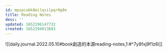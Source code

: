 ```yaml
---
id: mpzpcubk8milqsilpqr0g8e
title: Reading Notes
desc: ''
updated: 1652196147732
created: 1652194013683
---
```


![[daily.journal.2022.05.10#book創造的本源reading-notes,1:#^7y8fxj9f1z6i]]